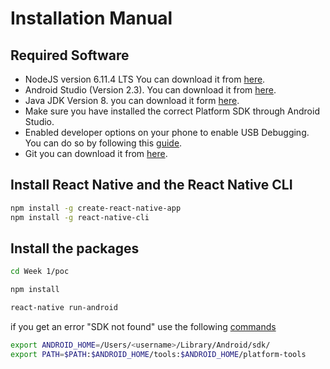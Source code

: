 # Installation Manual
## Required Software
* NodeJS version 6.11.4 LTS You can download it from [here](https://nodejs.org/en/download).
* Android Studio (Version 2.3). You can download it from [here](https://developer.android.com/studio/index.html).
* Java JDK Version 8. you can download it form [here](http://www.oracle.com/technetwork/java/javase/downloads/jdk8-downloads-2133151.html).
* Make sure you have installed the correct Platform SDK through Android Studio.
* Enabled developer options on your phone to enable USB Debugging. You can do so by following this [guide](https://www.howtogeek.com/129728/how-to-access-the-developer-options-menu-and-enable-usb-debugging-on-android-4.2/).
* Git you can download it from [here](https://git-scm.com/download/).

## Install React Native and the React Native CLI
```bash
npm install -g create-react-native-app
npm install -g react-native-cli
```

## Install the packages
```bash
cd Week 1/poc
```

```bash
npm install
```

```bash
react-native run-android
```
if you get an error "SDK not found" use the following [commands](https://stackoverflow.com/a/32640154)
```bash
export ANDROID_HOME=/Users/<username>/Library/Android/sdk/
export PATH=$PATH:$ANDROID_HOME/tools:$ANDROID_HOME/platform-tools
```